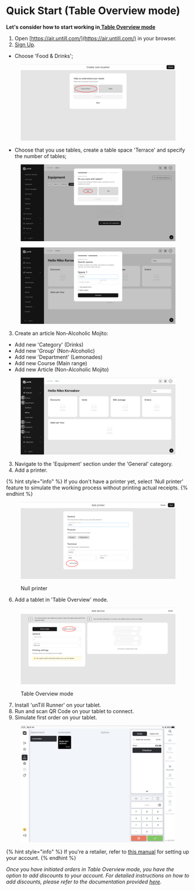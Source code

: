 # Quick Start (Table Overview mode)

**Let's consider how to start working in**[ **Table Overview mode**](general/table-overview-mode.md)

1. Open [https://air.untill.com/](https://air.untill.com/) in your browser.
2. [Sign Up](getting-started/quick-start/sign-up-to-untill-air.md).

* Choose 'Food & Drinks';

<figure><img src=".gitbook/assets/2023-07-07_22-07-19.jpg" alt="" width="563"><figcaption></figcaption></figure>

* Choose that you use tables, create a table space 'Terrace' and specify the number of tables;

<div>

<figure><img src=".gitbook/assets/tables.jpg" alt=""><figcaption></figcaption></figure>

 

<figure><img src=".gitbook/assets/terrace.jpg" alt=""><figcaption></figcaption></figure>

</div>

3. Create an article Non-Alcoholic Mojito: &#x20;

* Add new 'Category' (Drinks)
* Add new 'Group' (Non-Alcoholic)
* Add new 'Department' (Lemonades)
* Add new Course (Main range)
* Add new Article (Non-Alcoholic Mojito)

<figure><img src=".gitbook/assets/sequence.jpg" alt=""><figcaption></figcaption></figure>

3. Navigate to the 'Equipment' section under the 'General' category.
4. Add a printer.

{% hint style="info" %}
If you don't have a printer yet, select 'Null printer' feature to simulate the working process without printing actual receipts.
{% endhint %}

<figure><img src=".gitbook/assets/null-printer.jpg" alt="" width="563"><figcaption><p>Null printer</p></figcaption></figure>

6. Add a tablet in 'Table Overview' mode.

<figure><img src=".gitbook/assets/tablet.jpg" alt="" width="563"><figcaption><p>Table Overview mode</p></figcaption></figure>

7. Install 'unTill Runner' on your tablet.
8. Run and scan QR Code on your tablet to connect.
9. Simulate first order on your tablet.&#x20;

<figure><img src=".gitbook/assets/order-on-tablet.jpg" alt="" width="563"><figcaption></figcaption></figure>

{% hint style="info" %}
If you're a retailer, refer to [this manual](retailer-mode.md) for setting up your account.
{% endhint %}

_Once you have initiated orders in Table Overview mode, you have the option to add discounts to your account. For detailed instructions on how to add discounts, please refer to the documentation provided_ [_here_](general/discounts.md)_._
